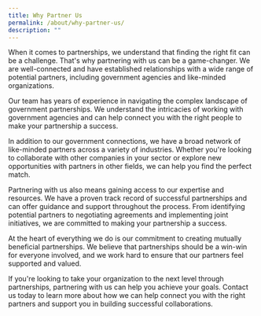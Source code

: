 ```yaml
---
title: Why Partner Us
permalink: /about/why-partner-us/
description: ""
---
```

When it comes to partnerships, we understand that finding the right fit can be a challenge. That's why partnering with us can be a game-changer. We are well-connected and have established relationships with a wide range of potential partners, including government agencies and like-minded organizations.

Our team has years of experience in navigating the complex landscape of government partnerships. We understand the intricacies of working with government agencies and can help connect you with the right people to make your partnership a success.

In addition to our government connections, we have a broad network of like-minded partners across a variety of industries. Whether you're looking to collaborate with other companies in your sector or explore new opportunities with partners in other fields, we can help you find the perfect match.

Partnering with us also means gaining access to our expertise and resources. We have a proven track record of successful partnerships and can offer guidance and support throughout the process. From identifying potential partners to negotiating agreements and implementing joint initiatives, we are committed to making your partnership a success.

At the heart of everything we do is our commitment to creating mutually beneficial partnerships. We believe that partnerships should be a win-win for everyone involved, and we work hard to ensure that our partners feel supported and valued.

If you're looking to take your organization to the next level through partnerships, partnering with us can help you achieve your goals. Contact us today to learn more about how we can help connect you with the right partners and support you in building successful collaborations.